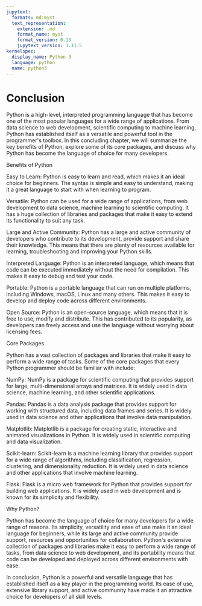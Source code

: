 ```yaml
---
jupytext:
  formats: md:myst
  text_representation: 
    extension: .md
    format_name: myst
    format_version: 0.13
    jupytext_version: 1.11.5
kernelspec:
  display_name: Python 3
  language: python
  name: python3
---
```


# Conclusion

Python is a high-level, interpreted programming language that has become one of the most popular languages for a wide range of applications. From data science to web development, scientific computing to machine learning, Python has established itself as a versatile and powerful tool in the programmer's toolbox. In this concluding chapter, we will summarize the key benefits of Python, explore some of its core packages, and discuss why Python has become the language of choice for many developers.

Benefits of Python

Easy to Learn: Python is easy to learn and read, which makes it an ideal choice for beginners. The syntax is simple and easy to understand, making it a great language to start with when learning to program.

Versatile: Python can be used for a wide range of applications, from web development to data science, machine learning to scientific computing. It has a huge collection of libraries and packages that make it easy to extend its functionality to suit any task.

Large and Active Community: Python has a large and active community of developers who contribute to its development, provide support and share their knowledge. This means that there are plenty of resources available for learning, troubleshooting and improving your Python skills.

Interpreted Language: Python is an interpreted language, which means that code can be executed immediately without the need for compilation. This makes it easy to debug and test your code.

Portable: Python is a portable language that can run on multiple platforms, including Windows, macOS, Linux and many others. This makes it easy to develop and deploy code across different environments.

Open Source: Python is an open-source language, which means that it is free to use, modify and distribute. This has contributed to its popularity, as developers can freely access and use the language without worrying about licensing fees.

Core Packages

Python has a vast collection of packages and libraries that make it easy to perform a wide range of tasks. Some of the core packages that every Python programmer should be familiar with include:

NumPy: NumPy is a package for scientific computing that provides support for large, multi-dimensional arrays and matrices. It is widely used in data science, machine learning, and other scientific applications.

Pandas: Pandas is a data analysis package that provides support for working with structured data, including data frames and series. It is widely used in data science and other applications that involve data manipulation.

Matplotlib: Matplotlib is a package for creating static, interactive and animated visualizations in Python. It is widely used in scientific computing and data visualization.

Scikit-learn: Scikit-learn is a machine learning library that provides support for a wide range of algorithms, including classification, regression, clustering, and dimensionality reduction. It is widely used in data science and other applications that involve machine learning.

Flask: Flask is a micro web framework for Python that provides support for building web applications. It is widely used in web development and is known for its simplicity and flexibility.

Why Python?

Python has become the language of choice for many developers for a wide range of reasons. Its simplicity, versatility and ease of use make it an ideal language for beginners, while its large and active community provide support, resources and opportunities for collaboration. Python's extensive collection of packages and libraries make it easy to perform a wide range of tasks, from data science to web development, and its portability means that code can be developed and deployed across different environments with ease.

In conclusion, Python is a powerful and versatile language that has established itself as a key player in the programming world. Its ease of use, extensive library support, and active community have made it an attractive choice for developers of all skill levels. 